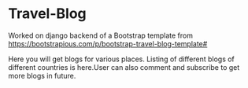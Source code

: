 # Travel-Blog
Worked on django backend of a Bootstrap template from https://bootstrapious.com/p/bootstrap-travel-blog-template#

Here you will get blogs for various places. Listing of different blogs of different countries is here.User can also comment and subscribe to get more blogs in future.

